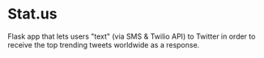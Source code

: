 # Stat.us

Flask app that lets users "text" (via SMS & Twilio API) to Twitter in order to receive the top trending tweets worldwide as a response.
